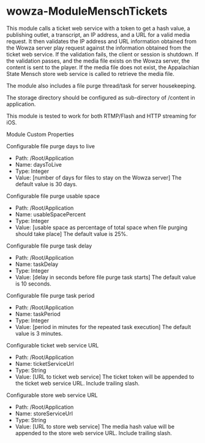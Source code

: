 # wowza-ModuleMenschTickets

This module calls a ticket web service with a token to get a hash value, a publishing outlet, a transcript, an IP address, and a URL for a valid media request. 
It then validates the IP address and URL information obtained from the Wowza server play request against the information obtained from the ticket web service.
If the validation fails, the client or session is shutdown.
If the validation passes, and the media file exists on the Wowza server, the content is sent to the player.
If the media file does not exist, the Appalachian State Mensch store web service is called to retrieve the media file.

The module also includes a file purge thread/task for server housekeeping.

The storage directory should be configured as sub-directory of /content in application.

This module is tested to work for both RTMP/Flash and HTTP streaming for iOS.

Module Custom Properties

Configurable file purge days to live
* Path: /Root/Application
* Name: daysToLive
* Type: Integer
* Value: [number of days for files to stay on the Wowza server]
The default value is 30 days.

Configurable file purge usable space
* Path: /Root/Application
* Name: usableSpacePercent
* Type: Integer
* Value: [usable space as percentage of total space when file purging should take place]
The default value is 25%.

Configurable file purge task delay
* Path: /Root/Application
* Name: taskDelay
* Type: Integer
* Value: [delay in seconds before file purge task starts]
The default value is 10 seconds.

Configurable file purge task period
* Path: /Root/Application
* Name: taskPeriod
* Type: Integer
* Value: [period in minutes for the repeated task execution]
The default value is 3 minutes.

Configurable ticket web service URL
* Path: /Root/Application
* Name: ticketServiceUrl
* Type: String
* Value: [URL to ticket web service]
The ticket token will be appended to the ticket web service URL. Include trailing slash.

Configurable store web service URL
* Path: /Root/Application
* Name: storeServiceUrl
* Type: String
* Value: [URL to store web service]
The media hash value will be appended to the store web service URL. Include trailing slash.